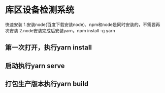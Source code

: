 # 库区设备检测系统

快速安装
1.安装node(百度下载安装node)，npm和node是同时安装的，不需要再次安装
2.node安装完成后安装yarn，npm install -g yarn

## 第一次打开，执行yarn install

## 启动执行yarn serve

## 打包生产版本执行yarn build
